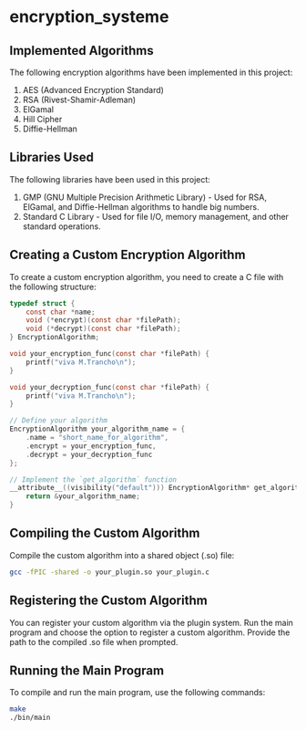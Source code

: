 # encryption_systeme

## Implemented Algorithms

The following encryption algorithms have been implemented in this project:

1. AES (Advanced Encryption Standard)
2. RSA (Rivest-Shamir-Adleman)
3. ElGamal
4. Hill Cipher
5. Diffie-Hellman

## Libraries Used

The following libraries have been used in this project:

1. GMP (GNU Multiple Precision Arithmetic Library) - Used for RSA, ElGamal, and Diffie-Hellman algorithms to handle big numbers.
2. Standard C Library - Used for file I/O, memory management, and other standard operations.

## Creating a Custom Encryption Algorithm

To create a custom encryption algorithm, you need to create a C file with the following structure:

```c
typedef struct {
    const char *name;
    void (*encrypt)(const char *filePath);
    void (*decrypt)(const char *filePath);
} EncryptionAlgorithm;

void your_encryption_func(const char *filePath) {
    printf("viva M.Trancho\n");
}

void your_decryption_func(const char *filePath) {
    printf("viva M.Trancho\n");
}

// Define your algorithm
EncryptionAlgorithm your_algorithm_name = {
    .name = "short_name_for_algorithm",
    .encrypt = your_encryption_func,
    .decrypt = your_decryption_func
};

// Implement the `get_algorithm` function
__attribute__((visibility("default"))) EncryptionAlgorithm* get_algorithm() {
    return &your_algorithm_name;
}
```

## Compiling the Custom Algorithm

Compile the custom algorithm into a shared object (.so) file:

```bash
gcc -fPIC -shared -o your_plugin.so your_plugin.c
```

## Registering the Custom Algorithm

You can register your custom algorithm via the plugin system. Run the main program and choose the option to register a custom algorithm. Provide the path to the compiled .so file when prompted.

## Running the Main Program

To compile and run the main program, use the following commands:

```bash
make
./bin/main
```
